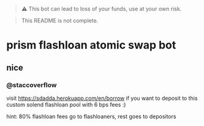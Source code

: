 > ⚠️ This bot can lead to loss of your funds, use at your own risk.

> This README is not complete. 

# prism flashloan atomic swap bot

## nice

### @staccoverflow 

visit https://sdadda.herokuapp.com/en/borrow if you want to deposit to this custom solend flashloan pool with 6 bps fees :) 

hint: 80% flashloan fees go to flashloaners, rest goes to depositors